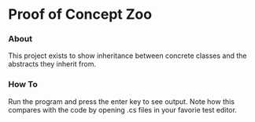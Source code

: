 ﻿# Proof of Concept Zoo

### About 
This project exists to show inheritance between concrete classes and the abstracts they inherit from.

### How To
Run the program and press the enter key to see output. Note how this compares with the code by opening .cs files in your favorie test editor.